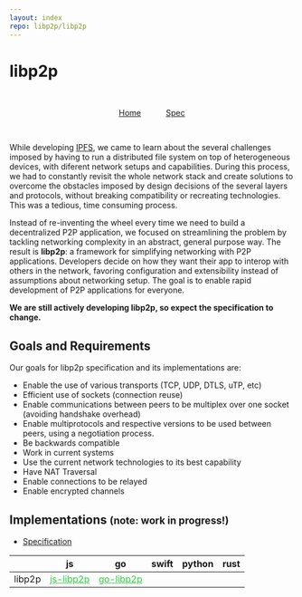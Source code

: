 ```yaml
---
layout: index
repo: libp2p/libp2p
---
```


# libp2p

<style>
  a.nav-item {
    margin: 0px 20px;
  }
  .green {
    color: #2ecc40;
  }
</style>
<div class="nav" style="text-align:center;padding:30px; margin:0px auto;">
  <a class="nav-item" href="#home">Home</a>
  <a class="nav-item" href="/specs">Spec</a>
</div>

While developing [IPFS](https://ipfs.io), we came to learn about the several challenges imposed by having to run a distributed file system on top of heterogeneous devices, with diferent network setups and capabilities. During this process, we had to constantly revisit the whole network stack and create solutions to overcome the obstacles imposed by design decisions of the several layers and protocols, without breaking compatibility or recreating technologies. This was a tedious, time consuming process.


Instead of re-inventing the wheel every time we need to build a decentralized P2P application, we focused on streamlining the problem by tackling networking complexity in an abstract, general purpose way. The result is **libp2p**: a framework for simplifying networking with P2P applications. Developers decide on how they want their app to interop with others in the network, favoring configuration and extensibility instead of assumptions about networking setup. The goal is to enable rapid development of P2P applications for everyone.

**We are still actively developing libp2p, so expect the specification to change.**

## Goals and Requirements

Our goals for libp2p specification and its implementations are:

- Enable the use of various transports (TCP, UDP, DTLS, uTP, etc)
- Efficient use of sockets (connection reuse)
- Enable communications between peers to be multiplex over one socket (avoiding handshake overhead)
- Enable multiprotocols and respective versions to be used between peers, using a negotiation process.
- Be backwards compatible
- Work in current systems
- Use the current network technologies to its best capability
- Have NAT Traversal
- Enable connections to be relayed
- Enable encrypted channels

## Implementations <small>(note: work in progress!)</small>

- [Specification](https://github.com/ipfs/specs/tree/master/protocol/network)

|       | js | go | swift | python | rust |
| :--- | :-:| :-: | :---: | :----: | :--: |
| libp2p | <a href="https://github.com/libp2p/js-libp2p" class="green">js-libp2p</a> | <a href="https://github.com/libp2p/go-libp2p" class="green">go-libp2p</a> | | | |


<!-- I'm not sure how best to display this information. Here are the modules we currently have in this org:

go-libp2p
go-testutil
interface-connection
interface-libp2p
interface-peer-routing
interface-record-store
interface-stream-muxer
interface-transport
js-libp2p
js-libp2p-crypto
js-libp2p-distributed-record-store
js-libp2p-half-closed-connection-upgrade
js-libp2p-identify
js-libp2p-kad-record-store
js-libp2p-kad-routing
js-libp2p-mdns-discovery
js-libp2p-multiplex
js-libp2p-ping
js-libp2p-railing
js-libp2p-random-walk
js-libp2p-record
js-libp2p-secio
js-libp2p-spdy
js-libp2p-swarm
js-libp2p-tcp
js-libp2p-udp
js-libp2p-udt
js-libp2p-utp
js-libp2p-webrtc-star
js-libp2p-websockets
js-peer-book
js-peer-id
js-peer-info
js-spdy-stream-muxer
libp2p
pubsub

That is going to be a seriously js-* heavy graph. -->

